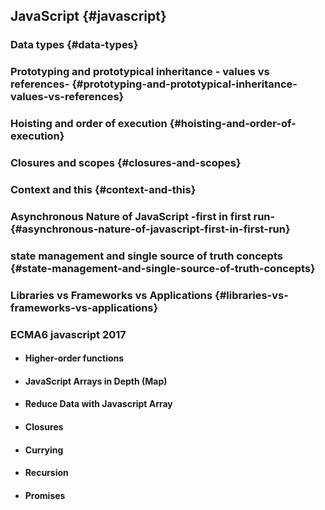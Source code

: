 ## JavaScript {#javascript}

### Data types {#data-types}

### Prototyping and prototypical inheritance - values vs references- {#prototyping-and-prototypical-inheritance-values-vs-references}

### Hoisting and order of execution {#hoisting-and-order-of-execution}

### Closures and scopes {#closures-and-scopes}

### Context and this {#context-and-this}

### Asynchronous Nature of JavaScript -first in first run- {#asynchronous-nature-of-javascript-first-in-first-run}

### state management and single source of truth concepts {#state-management-and-single-source-of-truth-concepts}

### Libraries vs Frameworks vs Applications {#libraries-vs-frameworks-vs-applications}

### ECMA6 javascript 2017

* #### Higher-order functions
* #### JavaScript Arrays in Depth \(Map\)
* #### Reduce Data with Javascript Array
* #### Closures
* #### Currying
* #### Recursion
* #### Promises



